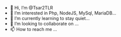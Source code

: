 - 👋 Hi, I’m @Tsar2TLR
- 👀 I’m interested in Php, NodeJS, MySql, MariaDB...
- 🌱 I’m currently learning to stay quiet...
- 💞️ I’m looking to collaborate on ...
- 📫 How to reach me ...

<!---
Tsar2TLR/Tsar2TLR is a ✨ special ✨ repository because its `README.md` (this file) appears on your GitHub profile.
You can click the Preview link to take a look at your changes.
--->

